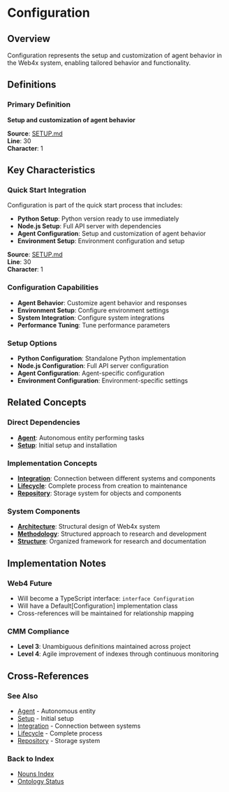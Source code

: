 # Configuration

## Overview
Configuration represents the setup and customization of agent behavior in the Web4x system, enabling tailored behavior and functionality.

## Definitions

### Primary Definition
**Setup and customization of agent behavior**

**Source**: [SETUP.md](../../md-wiki/AI.Agent.setup/SETUP.md#quick-start)  
**Line**: 30  
**Character**: 1

## Key Characteristics

### Quick Start Integration
Configuration is part of the quick start process that includes:
- **Python Setup**: Python version ready to use immediately
- **Node.js Setup**: Full API server with dependencies
- **Agent Configuration**: Setup and customization of agent behavior
- **Environment Setup**: Environment configuration and setup

**Source**: [SETUP.md](../../md-wiki/AI.Agent.setup/SETUP.md#quick-start)  
**Line**: 30  
**Character**: 1

### Configuration Capabilities
- **Agent Behavior**: Customize agent behavior and responses
- **Environment Setup**: Configure environment settings
- **System Integration**: Configure system integrations
- **Performance Tuning**: Tune performance parameters

### Setup Options
- **Python Configuration**: Standalone Python implementation
- **Node.js Configuration**: Full API server configuration
- **Agent Configuration**: Agent-specific configuration
- **Environment Configuration**: Environment-specific settings

## Related Concepts

### Direct Dependencies
- **[Agent](#agent)**: Autonomous entity performing tasks
- **[Setup](#setup)**: Initial setup and installation

### Implementation Concepts
- **[Integration](#integration)**: Connection between different systems and components
- **[Lifecycle](#lifecycle)**: Complete process from creation to maintenance
- **[Repository](#repository)**: Storage system for objects and components

### System Components
- **[Architecture](#architecture)**: Structural design of Web4x system
- **[Methodology](#methodology)**: Structured approach to research and development
- **[Structure](#structure)**: Organized framework for research and documentation

## Implementation Notes

### Web4 Future
- Will become a TypeScript interface: `interface Configuration`
- Will have a Default[Configuration] implementation class
- Cross-references will be maintained for relationship mapping

### CMM Compliance
- **Level 3**: Unambiguous definitions maintained across project
- **Level 4**: Agile improvement of indexes through continuous monitoring

## Cross-References

### See Also
- [Agent](./Agent.md) - Autonomous entity
- [Setup](./Setup.md) - Initial setup
- [Integration](./Integration.md) - Connection between systems
- [Lifecycle](./Lifecycle.md) - Complete process
- [Repository](./Repository.md) - Storage system

### Back to Index
- [Nouns Index](../../Ontology.md/nouns.index.md)
- [Ontology Status](../../Ontology.md/ontology.status.md)
